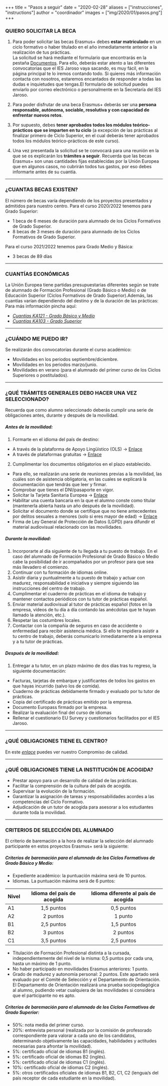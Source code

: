 +++
title = "Pasos a seguir"
date = "2020-02-28"
aliases = ["instrucciones", "instructions"]
author = "coordinador"
images = ["img/2020/01/pasos.png"]
+++

### QUIERO SOLICITAR LA BECA
1. Para poder solicitar las becas Erasmus+ debes **estar matriculado** en un ciclo formativo o haber titulado en el año inmediatamente anterior a la realización de tus prácticas.  
La solicitud se hará mediante el formulario que encontrarás en la pestaña [Documentos](/documents/).  Para ello, deberás estar atento a las diferentes convocatorias que el IES Jaroso vaya sacando, es muy fácil, en la página principal te lo iremos contando todo. Si quieres más información contacta con nosotros, estaremos encantados de responder a todas las dudas e inquietudes que tengas.El formulario de solicitud puedes enviarlo por correo electrónico o personalmente en la Secretaría del IES Jaroso.  

2. Para poder disfrutar de una beca Erasmus+ deberás ser una **persona responsable, autónoma, sociable, resolutiva y con capacidad de enfrentar nuevos retos**.

3. Por supuesto, debes **tener aprobados todos los módulos teórico-prácticos que se imparten en tu ciclo** (a excepción de las prácticas al finalizar primero de Ciclo Superior, en el cual deberás tener aprobados todos los módulos teórico-prácticos de este curso).

4. Una vez presentada la solicitud se te convocará para una reunión en la que se os explicarán los **trámites a seguir**. Recuerda que las becas Erasmus+ son unas cantidades fijas establecidas por la Unión Europea que en algunos casos, no cubrirán todos tus gastos, por eso debes informarte antes de su cuantía.
---

### ¿CUANTAS BECAS EXISTEN?
El número de becas varía dependiendo de los proyectos presentados y admitidos para nuestro centro.
Para el curso 2020/2022 tenemos para Grado Superior: 
* 1 beca de 6 meses de duración para alumnado de los Ciclos Formativos de Grado Superior.
* 8 becas de 3 meses de duración para alumnado de los Ciclos Formativos de Grado Superior.

Para el curso 2021/2022 tenemos para Grado Medio y Básica:
* 3 becas de 89 días 

---  

### CUANTÍAS ECONÓMICAS  
La Unión Europea tiene partidas presupuestarias diferentes según se trate de alumnado de Formación Profesional (Grado Básico o Medio) o de Educación Superior (Ciclos Formativos de Grado Superior).Además, las cuantías varían dependiendo del destino y de la duración de las prácticas:  
Para más información pincha aquí:
* *[Cuantías KA121 - Grado Básico y Medio](/docs/cuantias/CuantiasEconomicasKA121.pdf)*
* *[Cuantías KA103 - Grado Superior](/docs/cuantias/CuantiasEconomicasKA103.pdf)*   
---

### ¿CUÁNDO ME PUEDO IR?
Se realizarán dos convocatorias durante el curso académico:  
* Movilidades en los periodos septiembre/diciembre.
* Movilidades en los periodos marzo/junio.
* Movilidades en verano (para el alumnado del primer curso de los Ciclos Superiores o postitulados).
---

### ¿QUÉ TRÁMITES GENERALES DEBO HACER UNA VEZ SELECCIONADO?
Recuerda que como alumno seleccionado deberás cumplir una serie de obligaciones antes, durante y después de la movilidad.

##### Antes de la movilidad:  
1. Formarte en el idioma del país de destino:
- A través de la plataforma de Apoyo Lingüístico (OLS) → [Enlace](https://erasmusplusols.eu/es/)
- A través de plataformas gratuitas → [Enlace](/linguae)
2. Cumplimentar los documentos obligatorios en el plazo establecido.
- Para ello, se realizarán una serie de reuniones previas a la movilidad, las cuáles son de asistencia obligatoria, en las cuales se explicará la documentación que tendrás que leer y firmar.
- Comprobar que tienes el DNI/pasaporte en vigor.
- Solicitar la Tarjeta Sanitaria Europea → [Enlace](https://w6.seg-social.es/solTse/jsp/Entrada.jsp)
- Habilitar una cuenta bancaria en la que el alumno conste como titular (mantenerla abierta hasta un año después de la movilidad).
- Solicitar el documento donde se certifique que no tiene antecedentes por delitos sexuales a menores (solo si eres mayor de edad) → [Enlace](https://sede.mjusticia.gob.es/cs/Satellite/Sede/es/tramites/certificado-registro-central)
- Firma de Ley General de Protección de Datos (LGPD) para difundir el material audiovisual relacionado con las movilidades.

##### Durante la movilidad:  
1. Incorporarte al día siguiente de tu llegada a tu puesto de trabajo. En el caso del alumnado de Formación Profesional de Grado Básico o Medio cabe la posibilidad de ir acompañados por un profesor para que sea más llevadero el comienzo.
2. Continuar con tu formación de idiomas online.
3. Asistir diaria y puntualmente a tu puesto de trabajo y actuar con madurez, responsabilidad e iniciativa y siempre siguiendo las instrucciones del centro de trabajo.
4. Cumplimentar el cuaderno de prácticas en el idioma de trabajo y mantener contactos periódicos con tu tutor de prácticas español.
5. Enviar material audiovisual al tutor de prácticas español (fotos en la empresa, vídeos de tu día a día contando las anécdotas que te hayan llamado la atención, etc.).
6. Respetar las costumbres locales.
7. Contactar con la compañía de seguros en caso de accidente o enfermedad para recibir asistencia médica. Si ello te impidiera asistir a tu centro de trabajo, deberás comunicarlo inmediatamente a la empresa y a tu tutor de prácticas.

##### Después de la movilidad:  
1. Entregar a tu tutor, en un plazo máximo de dos días tras tu regreso, la siguiente documentación:
- Facturas, tarjetas de embarque y justificantes de todos los gastos en que hayas incurrido (salvo los de comida).
- Cuaderno de prácticas debidamente firmado y evaluado por tu tutor de prácticas.
- Copia del certificado de prácticas emitido por la empresa.
- Documento Europass firmado por la empresa.
- Realizar la evaluación final del curso de idiomas
- Rellenar el cuestionario EU Survey y cuestionarios facilitados por el IES Jaroso.
---

### ¿QUÉ OBLIGACIONES TIENE EL CENTRO?
En este *[enlace](/docs/CompromisoCalidad.pdf)*  puedes ver nuestro Compromiso de calidad.
  
---

### ¿QUÉ OBLIGACIONES TIENE LA INSTITUCIÓN DE ACOGIDA?
- Prestar apoyo para un desarrollo de calidad de las prácticas.
- Facilitar la comprensión de la cultura del país de acogida.
- Supervisar la evolución de la formación.
- Garantizar la asignación de tareas y responsabilidades acordes a las competencias del Ciclo Formativo.
- Adjudicación de un tutor de acogida para asesorar a los estudiantes durante toda la movilidad.
---

### CRITERIOS DE SELECCIÓN DEL ALUMNADO
El criterio de baremación a la hora de realizar la selección del alumnado participante en estos proyectos Erasmus+ será la siguiente:
##### Criterios de baremación para el alumnado de los Ciclos Formativos de Grado Básico y Medio:
- Expediente académico: la puntuación máxima será de 10 puntos.
- Idiomas. La puntuación máxima será de 6 puntos:

| Nivel | Idioma del país de acogida | Idioma diferente al país de acogida |  
| --- | :---: | :---: |  
| A1 | 1,5 puntos | 0,5 puntos |  
| A2 | 2 puntos | 1 punto |  
| B1 | 2,5 puntos | 1,5 puntos |  
| B2 | 3 puntos | 2 puntos |  
| C1 | 3,5 puntos | 2,5 puntos |  

- Titulación de Formación Profesional distinta a la cursada, independientemente del nivel de la misma: 0,5 puntos por cada una, hasta un máximo de 1 punto.
- No haber participado en movilidades Erasmus anteriores: 1 punto.
- Grado de madurez y autonomía personal: 2 puntos. Este apartado será evaluado por el Comité de Selección y el Departamento de Orientación. El Departamento de Orientación realizará una prueba sociopedagógica al alumno, pudiendo vetar cualquiera de las movilidades si considera que el participante no es apto.

##### Criterios de baremación para el alumnado de los Ciclos Formativos de Grado Superior:
- 50%: nota media del primer curso.
- 20%: entrevista personal (realizada por la comisión de profesorado correspondiente para valorar a cada uno de los candidatos, determinando objetivamente las capacidades, habilidades y actitudes necesarias para afrontar la movilidad).
- 5%: certificado oficial de idiomas B1 (inglés).
- 5%: certificado oficial de idiomas B2 (inglés).
- 5%: certificado oficial de idiomas C1 (inglés).
- 10%: certificado oficial de idiomas C2 (inglés).
- 5%: otros certificados oficiales de idiomas B1, B2, C1, C2 (lengua/s del país receptor de cada estudiante en la movilidad).



